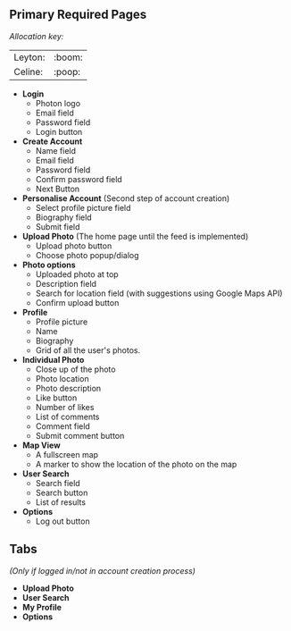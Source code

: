 ## Primary Required Pages
*Allocation key:*
<table>
<tr>
    <td>Leyton:</td>
    <td>:boom:</td>
</tr>
<tr>
    <td>Celine:</td>
    <td>:poop:</td>
</tr>
</table>

- **Login**
    - Photon logo
    - Email field
    - Password field
    - Login button
- **Create Account**
    - Name field
    - Email field
    - Password field
    - Confirm password field
    - Next Button
- **Personalise Account** (Second step of account creation)
    - Select profile picture field
    - Biography field
    - Submit field
- **Upload Photo** (The home page until the feed is implemented)
    - Upload photo button
    - Choose photo popup/dialog
- **Photo options**
    - Uploaded photo at top
    - Description field
    - Search for location field (with suggestions using Google Maps API)
    - Confirm upload button
- **Profile**
    - Profile picture
    - Name
    - Biography
    - Grid of all the user's photos.
- **Individual Photo**
    - Close up of the photo
    - Photo location
    - Photo description
    - Like button
    - Number of likes
    - List of comments
    - Comment field
    - Submit comment button
- **Map View**
    - A fullscreen map
    - A marker to show the location of the photo on the map
- **User Search**
    - Search field
    - Search button
    - List of results
- **Options**
    - Log out button

## Tabs
*(Only if logged in/not in account creation process)*

- **Upload Photo**
- **User Search**
- **My Profile**
- **Options**
